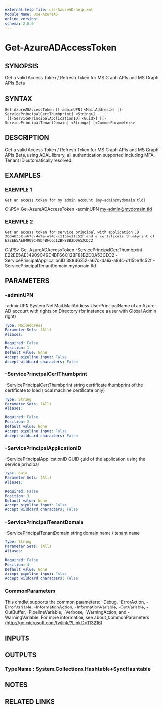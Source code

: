 ```yaml
---
external help file: use-AzureAD-help.xml
Module Name: Use-AzureAD
online version:
schema: 2.0.0
---
```


# Get-AzureADAccessToken

## SYNOPSIS
Get a valid Access Token / Refresh Token for MS Graph APIs and MS Graph APIs Beta

## SYNTAX

```
Get-AzureADAccessToken [[-adminUPN] <MailAddress>] [[-ServicePrincipalCertThumbprint] <String>]
 [[-ServicePrincipalApplicationID] <Guid>] [[-ServicePrincipalTenantDomain] <String>] [<CommonParameters>]
```

## DESCRIPTION
Get a valid Access Token / Refresh Token for MS Graph APIs and MS Graph APIs Beta, using ADAL library, all authentication supported including MFA.
Tenant ID automatically resolved.

## EXAMPLES

### EXEMPLE 1
```
Get an access token for my admin account (my-admin@mydomain.tld)
```

C:\PS\> Get-AzureADAccessToken -adminUPN my-admin@mydomain.tld

### EXEMPLE 2
```
Get an access token for service principal with application ID 38846352-a67c-4a9a-a94c-c115be1fc52f and a certificate thumbprint of E22EE5AE84909C49D4BF66C12BF88B2D0A53CDC2
```

C:\PS\> Get-AzureADAccessToken -ServicePrincipalCertThumbprint E22EE5AE84909C49D4BF66C12BF88B2D0A53CDC2 -ServicePrincipalApplicationID 38846352-a67c-4a9a-a94c-c115be1fc52f -ServicePrincipalTenantDomain mydomain.tld

## PARAMETERS

### -adminUPN
-adminUPN System.Net.Mail.MailAddress
UserPrincipalName of an Azure AD account with rights on Directory (for instance a user with Global Admin right)

```yaml
Type: MailAddress
Parameter Sets: (All)
Aliases:

Required: False
Position: 1
Default value: None
Accept pipeline input: False
Accept wildcard characters: False
```

### -ServicePrincipalCertThumbprint
-ServicePrincipalCertThumbprint string
certificate thumbprint of the certificate to load (local machine certificate only)

```yaml
Type: String
Parameter Sets: (All)
Aliases:

Required: False
Position: 2
Default value: None
Accept pipeline input: False
Accept wildcard characters: False
```

### -ServicePrincipalApplicationID
-ServicePrincipalApplicationID GUID
guid of the application using the service principal

```yaml
Type: Guid
Parameter Sets: (All)
Aliases:

Required: False
Position: 3
Default value: None
Accept pipeline input: False
Accept wildcard characters: False
```

### -ServicePrincipalTenantDomain
-ServicePrincipalTenantDomain string
domain name / tenant name

```yaml
Type: String
Parameter Sets: (All)
Aliases:

Required: False
Position: 4
Default value: None
Accept pipeline input: False
Accept wildcard characters: False
```

### CommonParameters
This cmdlet supports the common parameters: -Debug, -ErrorAction, -ErrorVariable, -InformationAction, -InformationVariable, -OutVariable, -OutBuffer, -PipelineVariable, -Verbose, -WarningAction, and -WarningVariable.
For more information, see about_CommonParameters (http://go.microsoft.com/fwlink/?LinkID=113216).

## INPUTS

## OUTPUTS

### TypeName : System.Collections.Hashtable+SyncHashtable
## NOTES

## RELATED LINKS
